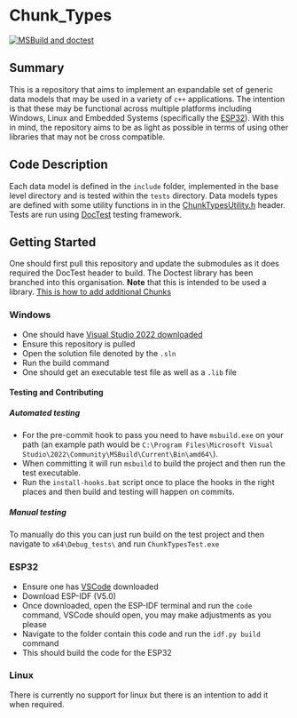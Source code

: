 # Chunk_Types
[![MSBuild and doctest](https://github.com/Sense-Scape/Chunk_Types/actions/workflows/msbuild.yml/badge.svg)](https://github.com/Sense-Scape/Chunk_Types/actions/workflows/msbuild.yml)

## Summary

This is a repository that aims to implement an expandable set of generic data models that may be used in a variety of ```c++``` applications. 
The intention is that these may be functional across multiple platforms including Windows, Linux and Embedded Systems 
(specifically the [ESP32](https://www.espressif.com/en/products/socs/esp32)). With this in mind,
the repository aims to be as light as possible in terms of using other libraries that may not be cross compatible.

## Code Description

Each data model is defined in the ```include``` folder, implemented in the base level directory and is tested within the ```tests``` directory.
Data models types are defined with some utility functions in in the [ChunkTypesUtility.h](https://github.com/Sense-Scape/Chunk_Types/blob/main/include/ChunkTypes.h) 
header. Tests are run using [DocTest](https://github.com/doctest/doctest) testing framework.

## Getting Started

One should first pull this repository and update the submodules as it does required the DocTest header to build. 
The Doctest library has been branched into this organisation. **Note** that this is intended to be used a library.
[This is how to add additional Chunks](https://github.com/Sense-Scape/.github/blob/main/manuals/Adding%20Chunks.md)

### Windows

- One should have [Visual Studio 2022 downloaded](https://visualstudio.microsoft.com/vs/)
- Ensure this repository is pulled
- Open the solution file denoted by the ```.sln```
- Run the build command
- One should get an executable test file as well as a `.lib` file

#### Testing and Contributing

##### Automated testing

- For the pre-commit hook to pass you need to have `msbuild.exe` on your path (an example path would be `C:\Program Files\Microsoft Visual Studio\2022\Community\MSBuild\Current\Bin\amd64\`).
- When committing it will run `msbuild` to build the project and then run the test executable.
- Run the `install-hooks.bat` script once to place the hooks in the right places and then build and testing will happen on commits.

##### Manual testing
To manually do this you can just run build on the test project and then navigate to `x64\Debug_tests\` and run `ChunkTypesTest.exe`

### ESP32

- Ensure one has [VSCode](https://code.visualstudio.com/download) downloaded
- Download ESP-IDF (V5.0)
- Once downloaded, open the ESP-IDF terminal and run the ```code``` command, VSCode should open, you may make adjustments as you please
- Navigate to the folder contain this code and run the ```idf.py build``` command
- This should build the code for the ESP32

### Linux

There is currently no support for linux but there is an intention to add it when required.

